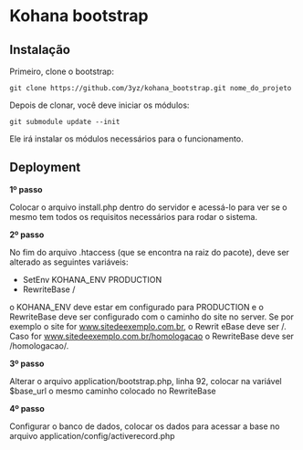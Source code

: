 Kohana bootstrap
================

Instalação 
----------

Primeiro, clone o bootstrap:

    git clone https://github.com/3yz/kohana_bootstrap.git nome_do_projeto

Depois de clonar, você deve iniciar os módulos:

    git submodule update --init

Ele irá instalar os módulos necessários para o funcionamento.

Deployment
----------

**1º passo**

Colocar o arquivo install.php dentro do servidor e acessá-lo para ver se o mesmo tem todos os requisitos necessários para rodar o sistema.

**2º passo**

No fim do arquivo .htaccess (que se encontra na raiz do pacote), deve ser alterado as seguintes variáveis:

- SetEnv KOHANA_ENV PRODUCTION 
- RewriteBase / 

o KOHANA_ENV deve estar em configurado para PRODUCTION e o RewriteBase deve ser configurado com o caminho do site no server. Se por exemplo o site for www.sitedeexemplo.com.br, o Rewrit
eBase deve ser /. Caso for www.sitedeexemplo.com.br/homologacao o RewriteBase deve ser /homologacao/.

**3º passo**

Alterar o arquivo application/bootstrap.php, linha 92, colocar na variável $base_url o mesmo caminho colocado no RewriteBase

**4º passo**

Configurar o banco de dados, colocar os dados para acessar a base no arquivo application/config/activerecord.php

